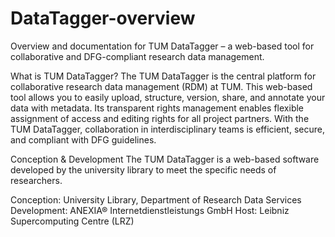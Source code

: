 # DataTagger-overview
Overview and documentation for TUM DataTagger – a web-based tool for collaborative and DFG-compliant research data management.

What is TUM DataTagger?
The TUM DataTagger is the central platform for collaborative research data management (RDM) at TUM. This web-based tool allows you to easily upload, structure, version, share, and annotate your data with metadata. Its transparent rights management enables flexible assignment of access and editing rights for all project partners. With the TUM DataTagger, collaboration in interdisciplinary teams is efficient, secure, and compliant with DFG guidelines.

Conception & Development
The TUM DataTagger is a web-based software developed by the university library to meet the specific needs of researchers.

Conception: University Library, Department of Research Data Services
Development: ANEXIA® Internetdienstleistungs GmbH
Host: Leibniz Supercomputing Centre (LRZ)
